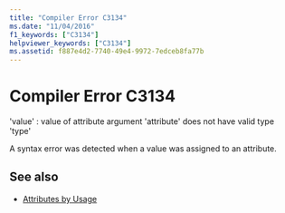 ```yaml
---
title: "Compiler Error C3134"
ms.date: "11/04/2016"
f1_keywords: ["C3134"]
helpviewer_keywords: ["C3134"]
ms.assetid: f887e4d2-7740-49e4-9972-7edceb8fa77b
---
```

# Compiler Error C3134

'value' : value of attribute argument 'attribute' does not have valid type 'type'

A syntax error was detected when a value was assigned to an attribute.

## See also

- [Attributes by Usage](../../windows/attributes/attributes-by-usage.md)
